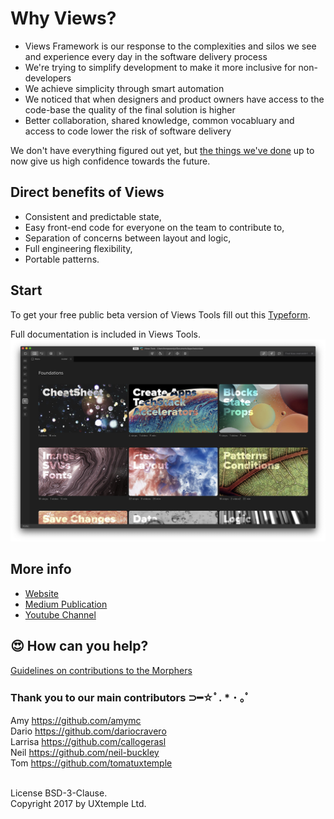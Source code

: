 # Why Views?

* Views Framework is our response to the complexities and silos we see and experience every day in the software delivery process
* We're trying to simplify development to make it more inclusive for non-developers
* We achieve simplicity through smart automation
* We noticed that when designers and product owners have access to the code-base the quality of the final solution is higher
* Better collaboration, shared knowledge, common vocabluary and access to code lower the risk of software delivery

We don't have everything figured out yet, but [the things we've done](https://design.views.tools/) up to now give us high confidence towards the future.

## Direct benefits of Views

* Consistent and predictable state, 
* Easy front-end code for everyone on the team to contribute to,
* Separation of concerns between layout and logic,
* Full engineering flexibility,
* Portable patterns.

## Start

To get your free public beta version of Views Tools fill out this [Typeform](https://tom734512.typeform.com/to/yyz1Ja).

Full documentation is included in Views Tools. ![Views Tools](/images/Tools.jpg)

## More info

* [Website](https://design.views.tools/)
* [Medium Publication](https://medium.com/viewstools)
* [Youtube Channel](https://www.youtube.com/watch?v=HyLWk813xYw)

## 😍 How can you help?

[Guidelines on contributions to the Morphers](https://github.com/viewstools/morph/blob/master/CONTRIBUTING.md)

### Thank you to our main contributors ⊃━☆ﾟ. \* ･ ｡ﾟ

Amy https://github.com/amymc</br>
Dario https://github.com/dariocravero</br>
Larrisa https://github.com/callogerasl</br>
Neil https://github.com/neil-buckley</br>
Tom https://github.com/tomatuxtemple</br></br>

License BSD-3-Clause.<br>
Copyright 2017 by UXtemple Ltd.
